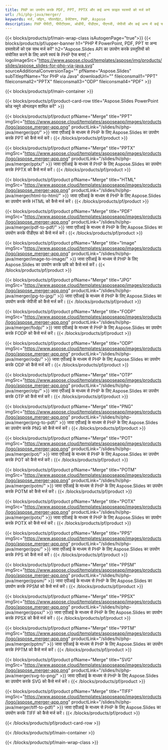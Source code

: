 ```yaml
---
title: PHP का उपयोग करके PDF, PPT, PPTX और कई अन्य फ़ाइल स्वरूपों को मर्ज करें
url: /hi/php-java/merger/
keywords: मर्ज, जॉइन, पॉवरपॉइंट, प्रेजेंटेशन, PHP, Aspose
description: PHP पीपीटी, पीपीटीएक्स, ओडीपी, पीडीएफ, पीएनजी, जेपीजी और कई अन्य में कई फाइलों को मर्ज करें।
---
```


{{< blocks/products/pf/main-wrap-class isAutogenPage="true">}}
{{< blocks/products/pf/upper-banner h1="PHP में PowerPoint, PDF, PPT या अन्य दस्तावेज़ों को एक साथ मर्ज करें" h2="Aspose.Slides API का उपयोग करके प्रस्तुतियों को संयोजित करने के लिए अपने स्वयं के PHP ऐप्स बनाएं।" logoImageSrc="https://www.aspose.cloud/templates/aspose/img/products/slides/aspose_slides-for-php-via-java.svg" sourceAdditionalConversionTag="" pfName="Aspose.Slides" subTitlepfName="for PHP via Java" downloadUrl="" fileiconsmall1="PPT" fileiconsmall2="PPTX" fileiconsmall3="ODP" fileiconsmall4="PDF" >}}

{{< blocks/products/pf/main-container >}}

{{< blocks/products/pf/product-card-row title="Aspose.Slides PowerPoint कोड नमूने ऑनलाइन शामिल करें" >}}

{{< blocks/products/pf/product pfName="Merge" title="PPT" imgSrc="https://www.aspose.cloud/templates/asposeapp/images/products/logo/aspose_merger-app.png" productLink="/slides/hi/php-java/merger/ppt/" >}}
जावा एपीआई के माध्यम से PHP के लिए Aspose.Slides का उपयोग करके PPT को कैसे मर्ज करें।
{{< /blocks/products/pf/product >}}

{{< blocks/products/pf/product pfName="Merge" title="PPTX" imgSrc="https://www.aspose.cloud/templates/asposeapp/images/products/logo/aspose_merger-app.png" productLink="/slides/hi/php-java/merger/pptx/" >}}
जावा एपीआई के माध्यम से PHP के लिए Aspose.Slides का उपयोग करके PPTX को कैसे मर्ज करें।
{{< /blocks/products/pf/product >}}

{{< blocks/products/pf/product pfName="Merge" title="HTML" imgSrc="https://www.aspose.cloud/templates/asposeapp/images/products/logo/aspose_merger-app.png" productLink="/slides/hi/php-java/merger/html-to-html/" >}}
जावा एपीआई के माध्यम से PHP के लिए Aspose.Slides का उपयोग करके HTML को कैसे मर्ज करें।
{{< /blocks/products/pf/product >}}

{{< blocks/products/pf/product pfName="Merge" title="PDF" imgSrc="https://www.aspose.cloud/templates/asposeapp/images/products/logo/aspose_merger-app.png" productLink="/slides/hi/php-java/merger/pdf-to-pdf/" >}}
जावा एपीआई के माध्यम से PHP के लिए Aspose.Slides का उपयोग करके पीडीएफ को कैसे मर्ज करें।
{{< /blocks/products/pf/product >}}

{{< blocks/products/pf/product pfName="Merge" title="Image" imgSrc="https://www.aspose.cloud/templates/asposeapp/images/products/logo/aspose_merger-app.png" productLink="/slides/hi/php-java/merger/image-to-image/" >}}
जावा एपीआई के माध्यम से PHP के लिए Aspose.Slides का उपयोग करके छवि को कैसे मर्ज करें।
{{< /blocks/products/pf/product >}}

{{< blocks/products/pf/product pfName="Merge" title="JPG" imgSrc="https://www.aspose.cloud/templates/asposeapp/images/products/logo/aspose_merger-app.png" productLink="/slides/hi/php-java/merger/jpg-to-jpg/" >}}
जावा एपीआई के माध्यम से PHP के लिए Aspose.Slides का उपयोग करके जेपीजी को कैसे मर्ज करें।
{{< /blocks/products/pf/product >}}

{{< blocks/products/pf/product pfName="Merge" title="FODP" imgSrc="https://www.aspose.cloud/templates/asposeapp/images/products/logo/aspose_merger-app.png" productLink="/slides/hi/php-java/merger/fodp/" >}}
जावा एपीआई के माध्यम से PHP के लिए Aspose.Slides का उपयोग करके FODP को कैसे मर्ज करें।
{{< /blocks/products/pf/product >}}

{{< blocks/products/pf/product pfName="Merge" title="ODP" imgSrc="https://www.aspose.cloud/templates/asposeapp/images/products/logo/aspose_merger-app.png" productLink="/slides/hi/php-java/merger/odp/" >}}
जावा एपीआई के माध्यम से PHP के लिए Aspose.Slides का उपयोग करके ODP को कैसे मर्ज करें।
{{< /blocks/products/pf/product >}}

{{< blocks/products/pf/product pfName="Merge" title="OTP" imgSrc="https://www.aspose.cloud/templates/asposeapp/images/products/logo/aspose_merger-app.png" productLink="/slides/hi/php-java/merger/otp/" >}}
जावा एपीआई के माध्यम से PHP के लिए Aspose.Slides का उपयोग करके OTP को कैसे मर्ज करें।
{{< /blocks/products/pf/product >}}

{{< blocks/products/pf/product pfName="Merge" title="PNG" imgSrc="https://www.aspose.cloud/templates/asposeapp/images/products/logo/aspose_merger-app.png" productLink="/slides/hi/php-java/merger/png-to-pdf/" >}}
जावा एपीआई के माध्यम से PHP के लिए Aspose.Slides का उपयोग करके PNG को कैसे मर्ज करें।
{{< /blocks/products/pf/product >}}

{{< blocks/products/pf/product pfName="Merge" title="POT" imgSrc="https://www.aspose.cloud/templates/asposeapp/images/products/logo/aspose_merger-app.png" productLink="/slides/hi/php-java/merger/pot/" >}}
जावा एपीआई के माध्यम से PHP के लिए Aspose.Slides का उपयोग करके POT को कैसे मर्ज करें।
{{< /blocks/products/pf/product >}}

{{< blocks/products/pf/product pfName="Merge" title="POTM" imgSrc="https://www.aspose.cloud/templates/asposeapp/images/products/logo/aspose_merger-app.png" productLink="/slides/hi/php-java/merger/potm/" >}}
जावा एपीआई के माध्यम से PHP के लिए Aspose.Slides का उपयोग करके POTM को कैसे मर्ज करें।
{{< /blocks/products/pf/product >}}

{{< blocks/products/pf/product pfName="Merge" title="POTX" imgSrc="https://www.aspose.cloud/templates/asposeapp/images/products/logo/aspose_merger-app.png" productLink="/slides/hi/php-java/merger/potx/" >}}
जावा एपीआई के माध्यम से PHP के लिए Aspose.Slides का उपयोग करके POTX को कैसे मर्ज करें।
{{< /blocks/products/pf/product >}}

{{< blocks/products/pf/product pfName="Merge" title="PPS" imgSrc="https://www.aspose.cloud/templates/asposeapp/images/products/logo/aspose_merger-app.png" productLink="/slides/hi/php-java/merger/pps/" >}}
जावा एपीआई के माध्यम से PHP के लिए Aspose.Slides का उपयोग करके PPS को कैसे मर्ज करें।
{{< /blocks/products/pf/product >}}

{{< blocks/products/pf/product pfName="Merge" title="PPSM" imgSrc="https://www.aspose.cloud/templates/asposeapp/images/products/logo/aspose_merger-app.png" productLink="/slides/hi/php-java/merger/ppsm/" >}}
जावा एपीआई के माध्यम से PHP के लिए Aspose.Slides का उपयोग करके PPSM को कैसे मर्ज करें।
{{< /blocks/products/pf/product >}}

{{< blocks/products/pf/product pfName="Merge" title="PPSX" imgSrc="https://www.aspose.cloud/templates/asposeapp/images/products/logo/aspose_merger-app.png" productLink="/slides/hi/php-java/merger/ppsx/" >}}
जावा एपीआई के माध्यम से PHP के लिए Aspose.Slides का उपयोग करके PPSX को कैसे मर्ज करें।
{{< /blocks/products/pf/product >}}

{{< blocks/products/pf/product pfName="Merge" title="PPTM" imgSrc="https://www.aspose.cloud/templates/asposeapp/images/products/logo/aspose_merger-app.png" productLink="/slides/hi/php-java/merger/pptm/" >}}
जावा एपीआई के माध्यम से PHP के लिए Aspose.Slides का उपयोग करके PPTM को कैसे मर्ज करें।
{{< /blocks/products/pf/product >}}

{{< blocks/products/pf/product pfName="Merge" title="SVG" imgSrc="https://www.aspose.cloud/templates/asposeapp/images/products/logo/aspose_merger-app.png" productLink="/slides/hi/php-java/merger/svg-to-png/" >}}
जावा एपीआई के माध्यम से PHP के लिए Aspose.Slides का उपयोग करके SVG को कैसे मर्ज करें।
{{< /blocks/products/pf/product >}}

{{< blocks/products/pf/product pfName="Merge" title="TIFF" imgSrc="https://www.aspose.cloud/templates/asposeapp/images/products/logo/aspose_merger-app.png" productLink="/slides/hi/php-java/merger/tiff-to-pdf/" >}}
जावा एपीआई के माध्यम से PHP के लिए Aspose.Slides का उपयोग करके TIFF को कैसे मर्ज करें।
{{< /blocks/products/pf/product >}}

{{< /blocks/products/pf/product-card-row >}}

{{< /blocks/products/pf/main-container >}}
    
{{< /blocks/products/pf/main-wrap-class >}}
